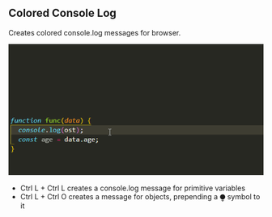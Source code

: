## Colored Console Log
 
Creates colored console.log messages for browser.

![Demo](gif.gif)

* Ctrl L + Ctrl L creates a console.log message for primitive variables
* Ctrl L + Ctrl O creates a message for objects, prepending a ⧭ symbol to it
